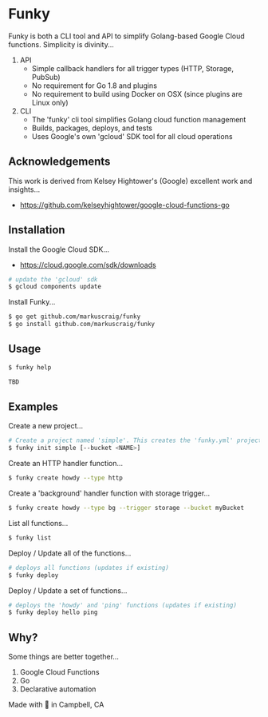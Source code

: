 # Funky

Funky is both a CLI tool and API to simplify Golang-based Google Cloud functions.  Simplicity is divinity...

1. API
   * Simple callback handlers for all trigger types (HTTP, Storage, PubSub)
   * No requirement for Go 1.8 and plugins
   * No requirement to build using Docker on OSX (since plugins are Linux only)
1. CLI
   * The 'funky' cli tool simplifies Golang cloud function management
   * Builds, packages, deploys, and tests
   * Uses Google's own 'gcloud' SDK tool for all cloud operations

## Acknowledgements

This work is derived from Kelsey Hightower's (Google) excellent work and insights...

* https://github.com/kelseyhightower/google-cloud-functions-go

## Installation

Install the Google Cloud SDK...

* https://cloud.google.com/sdk/downloads

```bash
# update the 'gcloud' sdk
$ gcloud components update
```

Install Funky...

```bash
$ go get github.com/markuscraig/funky
$ go install github.com/markuscraig/funky
```

## Usage

```bash
$ funky help

TBD
```

## Examples

Create a new project...

```bash
# Create a project named 'simple'. This creates the 'funky.yml' project file.
$ funky init simple [--bucket <NAME>]
```

Create an HTTP handler function...

```bash
$ funky create howdy --type http
```

Create a 'background' handler function with storage trigger...

```bash
$ funky create howdy --type bg --trigger storage --bucket myBucket
```

List all functions...

```bash
$ funky list
```

Deploy / Update all of the functions...

```bash
# deploys all functions (updates if existing)
$ funky deploy
```

Deploy / Update a set of functions...

```bash
# deploys the 'howdy' and 'ping' functions (updates if existing)
$ funky deploy hello ping
```

## Why?

Some things are better together...

1. Google Cloud Functions
2. Go
3. Declarative automation

Made with :green_heart: in Campbell, CA

